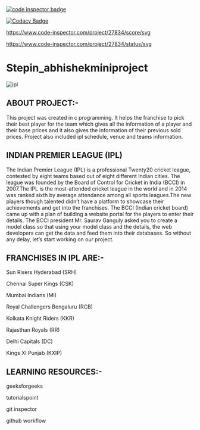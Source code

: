 <a href="https://frontend.code-inspector.com/public/user/github/mrabhishekkumar">
   <img src="https://code-inspector.com/public/badge/user/github/mrabhishekkumar?style=light" alt="code inspector badge" />
</a>



[![Codacy Badge](https://app.codacy.com/project/badge/Grade/c2a4cd6b9ac94c7e88c9fe1404d27213)](https://www.codacy.com/gh/mrabhishekkumar/Stepin_abhishekminiproject/dashboard?utm_source=github.com&amp;utm_medium=referral&amp;utm_content=mrabhishekkumar/Stepin_abhishekminiproject&amp;utm_campaign=Badge_Grade)

https://www.code-inspector.com/project/27834/score/svg

https://www.code-inspector.com/project/27834/status/svg








# Stepin_abhishekminiproject

![ipl](https://user-images.githubusercontent.com/80070656/132262565-6a2539bc-56c9-4b42-8f7b-e1397a9689fd.jpg)



## ABOUT PROJECT:-

This project was created in c programming. It helps the franchise to pick their best player for the team which gives all the information of a player and their base prices and it
also gives the information of their previous sold prices. Project also included ipl schedule, venue and teams information.

## INDIAN PREMIER LEAGUE (IPL)

The Indian Premier League (IPL) is a professional Twenty20 cricket league, contested by eight teams based out of eight different Indian cities. The league was founded by the Board of Control for Cricket in India (BCCI) in 2007.The IPL is the most-attended cricket league in the world and in 2014 was ranked sixth by average attendance among all sports leagues.The new players though talented didn’t have a platform to showcase their achievements and get into the franchises. The BCCI (Indian cricket board) came up with a plan of building a website portal for the players to enter their details. The BCCI president Mr. Saurav Ganguly asked you to create a model class so that using your model class and the details, the web developers can get the data and feed them into their databases. So without any delay, let’s start working on our project.


## FRANCHISES IN IPL ARE:-

Sun Risers Hyderabad (SRH)

Chennai Super Kings (CSK)

Mumbai Indians (MI)

Royal Challengers Bengaluru (RCB)

Kolkata Knight Riders (KKR)

Rajasthan Royals (RR)

Delhi Capitals (DC) 

Kings XI Punjab (KXIP)

## LEARNING RESOURCES:-

geeksforgeeks

tutorialspoint

git inspector

github workflow

